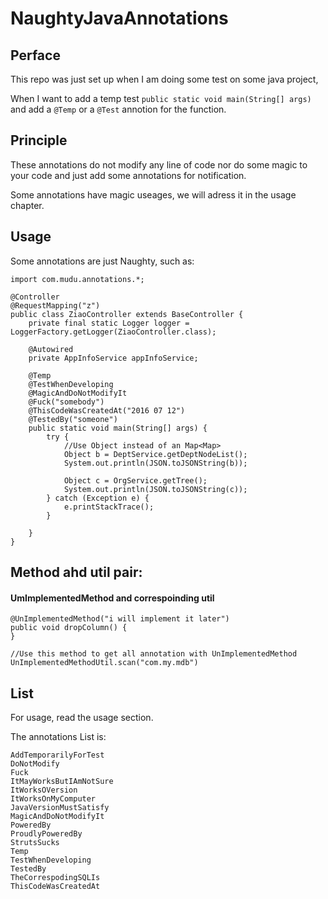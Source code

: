 # NaughtyJavaAnnotations

## Perface

This repo was just set up when I am doing some test on some java project,

When I want to add a temp test `public static void main(String[] args)` and add a `@Temp` or a `@Test` annotion for the function.


## Principle

These annotations do not modify any line of code nor do some magic to your code and just add some annotations for notification.

Some annotations have magic useages, we will adress it in the usage chapter.



## Usage

Some annotations are just Naughty, such as:

```
import com.mudu.annotations.*;

@Controller
@RequestMapping("z")
public class ZiaoController extends BaseController {
    private final static Logger logger = LoggerFactory.getLogger(ZiaoController.class);

    @Autowired
    private AppInfoService appInfoService;

    @Temp
    @TestWhenDeveloping
    @MagicAndDoNotModifyIt
    @Fuck("somebody")
    @ThisCodeWasCreatedAt("2016 07 12")
    @TestedBy("someone")
    public static void main(String[] args) {
        try {
            //Use Object instead of an Map<Map>
            Object b = DeptService.getDeptNodeList();
            System.out.println(JSON.toJSONString(b));

            Object c = OrgService.getTree();
            System.out.println(JSON.toJSONString(c));
        } catch (Exception e) {
            e.printStackTrace();
        }

    }
}
```


## Method ahd util pair:

#### UmImplementedMethod and correspoinding util
```
@UnImplementedMethod("i will implement it later")
public void dropColumn() {
}

//Use this method to get all annotation with UnImplementedMethod
UnImplementedMethodUtil.scan("com.my.mdb")
```


## List

For usage, read the usage section.

The annotations List is:

```
AddTemporarilyForTest
DoNotModify
Fuck
ItMayWorksButIAmNotSure
ItWorksOVersion
ItWorksOnMyComputer
JavaVersionMustSatisfy
MagicAndDoNotModifyIt
PoweredBy
ProudlyPoweredBy
StrutsSucks
Temp
TestWhenDeveloping
TestedBy
TheCorrespodingSQLIs
ThisCodeWasCreatedAt
```